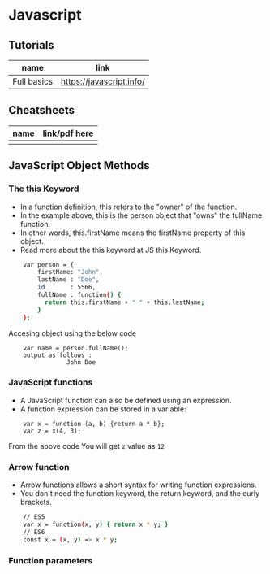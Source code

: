 # Javascript

## Tutorials

| name | link |
| ----- | ----- |
| Full basics | https://javascript.info/ |

## Cheatsheets
| name | link/pdf here |
|-----|-----|
|  |  |

## JavaScript Object Methods
### The this Keyword
- In a function definition, this refers to the "owner" of the function.
- In the example above, this is the person object that "owns" the fullName function.
- In other words, this.firstName means the firstName property of this object.
- Read more about the this keyword at JS this Keyword.
```sh
    var person = {
        firstName: "John",
        lastName : "Doe",
        id       : 5566,
        fullName : function() {
          return this.firstName + " " + this.lastName;
        }
    };
```
Accesing object using the below code 
```
    var name = person.fullName();
    output as follows :
                John Doe
```
### JavaScript functions
- A JavaScript function can also be defined using an expression.
- A function expression can be stored in a variable:
```
    var x = function (a, b) {return a * b};
    var z = x(4, 3); 
```
From the above code You will get ```z``` value as ```12```
### Arrow function
- Arrow functions allows a short syntax for writing function expressions.
- You don't need the function keyword, the return keyword, and the curly brackets.
```sh
    // ES5
    var x = function(x, y) { return x * y; }
    // ES6
    const x = (x, y) => x * y;
```
### Function parameters
